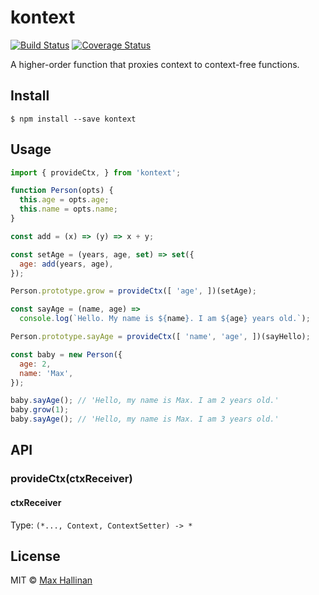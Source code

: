 # kontext

[![Build Status](https://travis-ci.org/maxhallinan/kontext.svg?branch=master)](https://travis-ci.org/maxhallinan/kontext)
[![Coverage Status](https://coveralls.io/repos/github/maxhallinan/kontext/badge.svg)](https://coveralls.io/github/maxhallinan/kontext)

A higher-order function that proxies context to context-free functions.


## Install

```
$ npm install --save kontext
```


## Usage

```javascript
import { provideCtx, } from 'kontext';

function Person(opts) {
  this.age = opts.age;
  this.name = opts.name;
}

const add = (x) => (y) => x + y; 

const setAge = (years, age, set) => set({ 
  age: add(years, age),
});

Person.prototype.grow = provideCtx([ 'age', ])(setAge);

const sayAge = (name, age) => 
  console.log(`Hello. My name is ${name}. I am ${age} years old.`);

Person.prototype.sayAge = provideCtx([ 'name', 'age', ])(sayHello);

const baby = new Person({
  age: 2,
  name: 'Max',
});

baby.sayAge(); // 'Hello, my name is Max. I am 2 years old.' 
baby.grow(1);
baby.sayAge(); // 'Hello, my name is Max. I am 3 years old.' 
```


## API

### provideCtx(ctxReceiver)

#### ctxReceiver

Type: `(*..., Context, ContextSetter) -> *`


## License

MIT © [Max Hallinan](https://github.com/maxhallinan)
